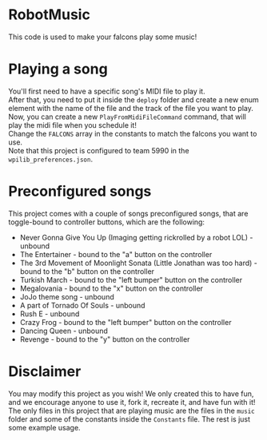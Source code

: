 # RobotMusic
This code is used to make your falcons play some music!
# Playing a song
You'll first need to have a specific song's MIDI file to play it.  
After that, you need to put it inside the `deploy` folder and create a new enum element with the name of the file and the track of the file you want to play.  
Now, you can create a new `PlayFromMidiFileCommand` command, that will play the midi file when you schedule it!  
Change the `FALCONS` array in the constants to match the falcons you want to use.  
Note that this project is configured to team 5990 in the `wpilib_preferences.json`.  
# Preconfigured songs
This project comes with a couple of songs preconfigured songs, that are toggle-bound to controller buttons, which are the following:  
* Never Gonna Give You Up (Imaging getting rickrolled by a robot LOL) - unbound  
* The Entertainer - bound to the "a" button on the controller  
* The 3rd Movement of Moonlight Sonata (Little Jonathan was too hard) - bound to the "b" button on the controller    
* Turkish March - bound to the "left bumper" button on the controller    
* Megalovania - bound to the "x" button on the controller  
* JoJo theme song - unbound  
* A part of Tornado Of Souls - unbound  
* Rush E - unbound  
* Crazy Frog - bound to the "left bumper" button on the controller  
* Dancing Queen - unbound  
* Revenge - bound to the "y" button on the controller   
# Disclaimer
You may modify this project as you wish! We only created this to have fun, and we encourage anyone to use it, fork it, recreate it, and have fun with it!  
The only files in this project that are playing music are the files in the `music` folder and some of the constants inside the `Constants` file. The rest is just some example usage.  
